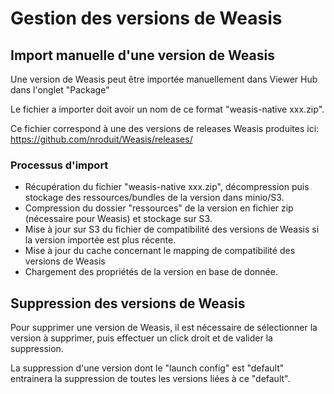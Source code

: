 # Gestion des versions de Weasis 

## Import manuelle d'une version de Weasis

Une version de Weasis peut être importée manuellement dans Viewer Hub dans l'onglet "Package"

Le fichier a importer doit avoir un nom de ce format "weasis-native xxx.zip".

Ce fichier correspond à une des versions de releases Weasis produites ici: https://github.com/nroduit/Weasis/releases/ 

### Processus d'import

- Récupération du fichier "weasis-native xxx.zip", décompression puis stockage des ressources/bundles de la version dans minio/S3.
-  Compression du dossier "ressources" de la version en fichier zip (nécessaire pour Weasis) et stockage sur S3.
-  Mise à jour sur S3 du fichier de compatibilité des versions de Weasis si la version importée est plus récente.
- Mise à jour du cache concernant le mapping de compatibilité des versions de Weasis
-  Chargement des propriétés de la version en base de donnée.

## Suppression des versions de Weasis

Pour supprimer une version de Weasis, il est nécessaire de sélectionner la version à supprimer, puis effectuer un click droit et de valider la suppression.

La suppression d'une version dont le "launch config" est "default" entrainera la suppression de toutes les versions liées à ce "default".
